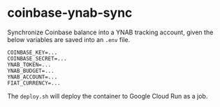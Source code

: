 # coinbase-ynab-sync

Synchronize Coinbase balance into a YNAB tracking account, given the below variables are saved into an `.env` file.

```
COINBASE_KEY=...
COINBASE_SECRET=...
YNAB_TOKEN=...
YNAB_BUDGET=...
YNAB_ACCOUNT=...
FIAT_CURRENCY=...
```

The `deploy.sh` will deploy the container to Google Cloud Run as a job.